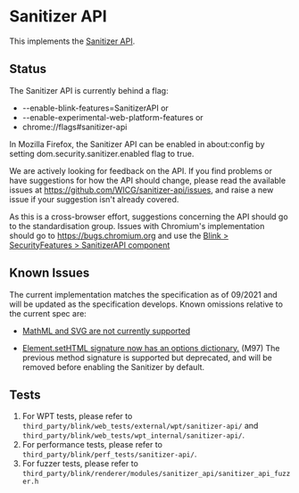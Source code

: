 # Sanitizer API

This implements the [Sanitizer API](https://wicg.github.io/sanitizer-api/).

## Status

The Sanitizer API is currently behind a flag:
* --enable-blink-features=SanitizerAPI or
* --enable-experimental-web-platform-features or
* chrome://flags#sanitizer-api

In Mozilla Firefox, the Sanitizer API can be enabled in about:config by setting
dom.security.sanitizer.enabled flag to true.

We are actively looking for feedback on the API. If you find problems or have
suggestions for how the API should change, please read the available issues
at https://github.com/WICG/sanitizer-api/issues, and raise a new issue if your
suggestion isn't already covered.

As this is a cross-browser effort, suggestions concerning the API should go
to the standardisation group. Issues with Chromium's implementation should
go to https://bugs.chromium.org and use the
[Blink > SecurityFeatures > SanitizerAPI component](https://bugs.chromium.org/p/chromium/issues/list?q=component%3ABlink%3ESecurityFeature%3ESanitizerAPI)

## Known Issues

The current implementation matches the specification as of 09/2021 and will be
updated as the specification develops. Known omissions relative to the
current spec are:

* [MathML and SVG are not currently supported](https://github.com/WICG/sanitizer-api/issues/103)

* [Element.setHTML signature now has an options dictionary.](https://github.com/WICG/sanitizer-api/issues/130) (M97) The previous method signature is supported but deprecated, and will be removed before enabling the Sanitizer by default.

## Tests

1. For WPT tests, please refer to
`third_party/blink/web_tests/external/wpt/sanitizer-api/` and
`third_party/blink/web_tests/wpt_internal/sanitizer-api/`.
2. For performance tests, please refer to
`third_party/blink/perf_tests/sanitizer-api/`.
3. For fuzzer tests, please refer to
`third_party/blink/renderer/modules/sanitizer_api/sanitizer_api_fuzzer.h`
